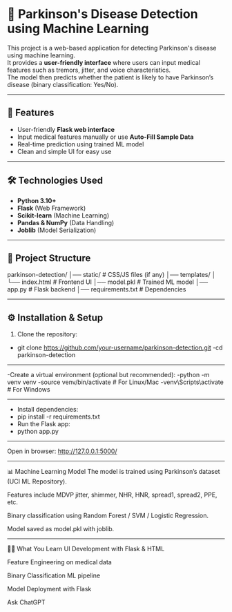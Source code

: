 # 🧠 Parkinson's Disease Detection using Machine Learning

This project is a web-based application for detecting Parkinson's disease using machine learning.  
It provides a **user-friendly interface** where users can input medical features such as tremors, jitter, and voice characteristics.  
The model then predicts whether the patient is likely to have Parkinson’s disease (binary classification: Yes/No).

---

## 🚀 Features
- User-friendly **Flask web interface**  
- Input medical features manually or use **Auto-Fill Sample Data**  
- Real-time prediction using trained ML model  
- Clean and simple UI for easy use  

---

## 🛠️ Technologies Used
- **Python 3.10+**
- **Flask** (Web Framework)
- **Scikit-learn** (Machine Learning)
- **Pandas & NumPy** (Data Handling)
- **Joblib** (Model Serialization)

---

## 📂 Project Structure
parkinson-detection/
│── static/ # CSS/JS files (if any)
│── templates/
│ └── index.html # Frontend UI
│── model.pkl # Trained ML model
│── app.py # Flask backend
│── requirements.txt # Dependencies




---

## ⚙️ Installation & Setup

1. Clone the repository:
 - git clone https://github.com/your-username/parkinson-detection.git
  -cd parkinson-detection

---
-Create a virtual environment (optional but recommended):
-python -m venv venv
-source venv/bin/activate   # For Linux/Mac
-venv\Scripts\activate      # For Windows

---
- Install dependencies:
- pip install -r requirements.txt
- Run the Flask app:
- python app.py


---
Open in browser:
http://127.0.0.1:5000/

---
📊 Machine Learning Model
The model is trained using Parkinson’s dataset (UCI ML Repository).

Features include MDVP jitter, shimmer, NHR, HNR, spread1, spread2, PPE, etc.

Binary classification using Random Forest / SVM / Logistic Regression.

Model saved as model.pkl with joblib.


---
🧑‍💻 What You Learn
UI Development with Flask & HTML

Feature Engineering on medical data

Binary Classification ML pipeline

Model Deployment with Flask








Ask ChatGPT
